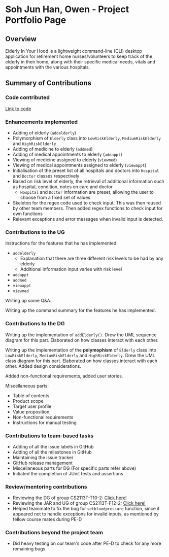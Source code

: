 # Soh Jun Han, Owen - Project Portfolio Page

## Overview
Elderly In Your Hood is a lightweight command-line (CLI) desktop application for retirement home nurses/volunteers to keep track of the elderly in their home, along with their specific medical needs, vitals and appointments with the various hospitals.

## Summary of Contributions

### Code contributed
[Link to code](https://nus-cs2113-ay2122s1.github.io/tp-dashboard/?search=owensoh&sort=groupTitle&sortWithin=title&since=2021-09-25&timeframe=commit&mergegroup=&groupSelect=groupByRepos&breakdown=false&tabOpen=true&tabType=authorship&tabAuthor=owensoh&tabRepo=AY2122S1-CS2113-T16-2%2Ftp%5Bmaster%5D&authorshipIsMergeGroup=false&authorshipFileTypes=docs~functional-code~test-code&authorshipIsBinaryFileTypeChecked=false)

### Enhancements implemented
- Adding of elderly (`addelderly`)
- Polymorphism of `Elderly` class into `LowRiskElderly`, `MediumRiskElderly` and `HighRiskElderly` 
- Adding of medicine to elderly (`addmed`)
- Adding of medical appointments to elderly (`addappt`)
- Viewing of medicine assigned to elderly (`viewmed`)
- Viewing of medical appointments assigned to elderly (`viewappt`)
- Initialisation of the preset list of all hospitals and doctors into `Hospital` and `Doctor` classes respectively
- Based on risk level of elderly, the retrieval of additional information such as hospital, condition, notes on care and doctor
  - `Hospital` and `Doctor` information are preset, allowing the user to choose from a fixed set of values
- Skeleton for the regex code used to check input. This was then reused by other team members. Then added regex functions to check input for own functions
- Relevant exceptions and error messages when invalid input is detected. 

### Contributions to the UG
Instructions for the features that he has implemented:
- `addelderly`
  - Explanation that there are three different risk levels to be had by any elderly
  - Additional information input varies with risk level
- `addappt`
- `addmed`
- `viewappt`
- `viewmed`

Writing up some Q&A.

Writing up the command summary for the features he has implemented.

### Contributions to the DG
Writing up the implementation of `addElderly()`. Drew the UML sequence diagram for this part. 
Elaborated on how classes interact with each other.

Writing up the implementation of the **polymophism** of `Elderly` class into `LowRiskElderly`, `MediumRiskElderly` and `HighRiskElderly`.
Drew the UML class diagram for this part. Elaborated on how classes interact with each other. Added design considerations.

Added non-functional requirements, added user stories. 

Miscellaneous parts: 
- Table of contents
- Product scope
- Target user profile
- Value proposition, 
- Non-functional requirements
- Instructions for manual testing

### Contributions to team-based tasks
- Adding of all the issue labels in GitHub
- Adding of all the milestones in GitHub
- Maintaining the issue tracker
- GitHub release management
- Miscellaneous parts for DG (For specific parts refer above)
- Initiated the completion of JUnit tests and assertions

### Review/mentoring contributions
- Reviewing the DG of group CS2113T-T10-2: [Click here!](https://github.com/nus-cs2113-AY2122S1/tp/pulls?q=is%3Aopen+is%3Apr+CS2113T-T10-2+)
- Reviewing the JAR and UG of group CS2113T-F12-2: [Click here!](https://github.com/owensoh/ped)
- Helped teammate to fix the bug for `setbloodpressure` function, since it appeared not to handle exceptions for invalid inputs,
as mentioned by fellow course mates during PE-D

### Contributions beyond the project team
- Did heavy testing on our team's code after PE-D to check for any more remaining bugs